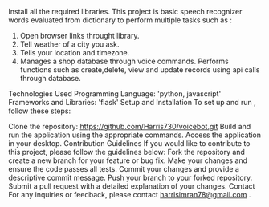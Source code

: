  Install all the required libraries.
 This project is basic speech recognizer words evaluated from dictionary to perform multiple tasks such as :
  1) Open browser links throught library.
  2) Tell weather of a city you ask.
  3) Tells your location and timezone.
  4) Manages a shop database through voice commands. Performs functions such as create,delete, view and update records using api calls through database.

Technologies Used
Programming Language: 'python, javascript'
Frameworks and Libraries: 'flask'
Setup and Installation
To set up and run , follow these steps:

Clone the repository: https://github.com/Harris730/voicebot.git
Build and run the application using the appropriate commands.
Access the application in your desktop.
Contribution Guidelines
If you would like to contribute to this project, please follow the guidelines below:
Fork the repository and create a new branch for your feature or bug fix.
Make your changes and ensure the code passes all tests.
Commit your changes and provide a descriptive commit message.
Push your branch to your forked repository.
Submit a pull request with a detailed explanation of your changes.
Contact
For any inquiries or feedback, please contact harrisimran78@gmail.com .
